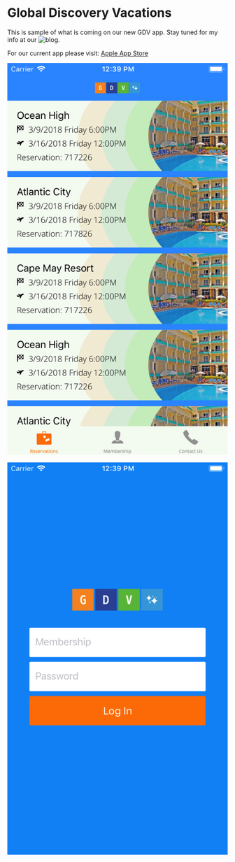 # Global Discovery Vacations

This is sample of what is coming on our new GDV app. Stay tuned for my info at our ![blog](http://www.globaltravelsblog.com).

For our current app please visit: [Apple App Store](https://itunes.apple.com/us/app/global-discovery-vacations/id1154632206?mt=8)

![GDV](/Screenshots/maingdv.png)

![login](/Screenshots/logingdv.png)
